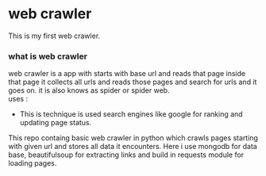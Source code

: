 # web crawler
This is my first web crawler.  

### what is web crawler
web crawler is a app with starts with base url and reads that page inside that page it collects all urls and reads those pages and search for urls and it goes on. it  is also knows as spider or spider web.  
uses :
* This is technique is used search engines like google for ranking and updating page status.

This repo containg basic web crawler in python which crawls pages starting with given url and stores all data it encounters. Here i use mongodb for data base, beautifulsoup for extracting links and build in requests module for loading pages.

